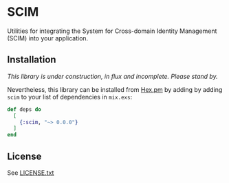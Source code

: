 # SCIM

Utilities for integrating the System for Cross-domain Identity Management (SCIM) into your application.

## Installation

*This library is under construction, in flux and incomplete. Please stand by.*

Nevertheless, this library can be installed from
[Hex.pm](https://hex.pm/packages/scim) by adding by adding `scim` to your list
of dependencies in `mix.exs`:

```elixir
def deps do
  [
    {:scim, "~> 0.0.0"}
  ]
end
```

## License

See [LICENSE.txt](./LICENSE.txt)
